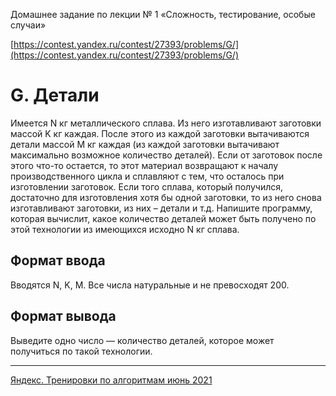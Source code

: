 Домашнее задание по лекции № 1 «Сложность, тестирование, особые случаи»

[https://contest.yandex.ru/contest/27393/problems/G/](https://contest.yandex.ru/contest/27393/problems/G/)

# G. Детали

Имеется N кг металлического сплава. Из него изготавливают заготовки массой K кг каждая. После этого из каждой заготовки вытачиваются детали массой M кг каждая (из каждой заготовки вытачивают максимально возможное количество деталей). Если от заготовок после этого что-то остается, то этот материал возвращают к началу производственного цикла и сплавляют с тем, что осталось при изготовлении заготовок. Если того сплава, который получился, достаточно для изготовления хотя бы одной заготовки, то из него снова изготавливают заготовки, из них – детали и т.д. Напишите программу, которая вычислит, какое количество деталей может быть получено по этой технологии из имеющихся исходно N кг сплава.

## Формат ввода

Вводятся N, K, M. Все числа натуральные и не превосходят 200.

## Формат вывода

Выведите одно число — количество деталей, которое может получиться по такой технологии.

---

[Яндекс. Тренировки по алгоритмам июнь 2021](https://yandex.ru/yaintern/algorithm-training_1)
